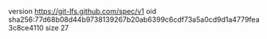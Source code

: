 version https://git-lfs.github.com/spec/v1
oid sha256:77d68b08d44b9738139267b20ab6399c6cdf73a5a0cd9d1a4779fea3c8ce4110
size 27
